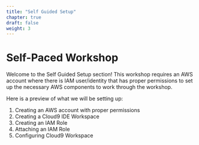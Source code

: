 ```yaml
---
title: "Self Guided Setup"
chapter: true
draft: false
weight: 3
---
```


# Self-Paced Workshop

Welcome to the Self Guided Setup section! This workshop requires an AWS account where there is IAM user/identity that has proper permissions to set up the necessary AWS components to work through the workshop.

Here is a preview of what we will be setting up:

1. Creating an AWS account with proper permissions
1. Creating a Cloud9 IDE Workspace
1. Creating an IAM Role
1. Attaching an IAM Role
1. Configuring Cloud9 Workspace
